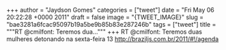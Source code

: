 
+++
author = "Jaydson Gomes"
categories = ["tweet"]
date = "Fri May 06 20:22:28 +0000 2011"
draft = false
image = "{TWEET_IMAGE}"
slug = "bae3281a6fcac95097b19a5be9b85b83e287246b"
tags = ["tweet"]
title = """RT @cmilfont: Teremos dua..."""
+++
RT @cmilfont: Teremos duas mulheres detonando na sexta-feira 13 http://braziljs.com.br/2011/#!/agenda
